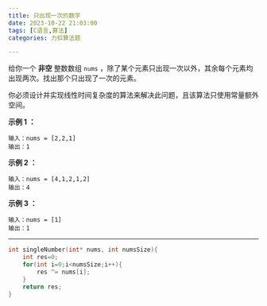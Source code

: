 ```yaml
---
title: 只出现一次的数字
date: 2023-10-22 21:03:00
tags: [C语言,算法]
categories: 力扣算法题

---
```


给你一个 **非空** 整数数组 `nums` ，除了某个元素只出现一次以外，其余每个元素均出现两次。找出那个只出现了一次的元素。

你必须设计并实现线性时间复杂度的算法来解决此问题，且该算法只使用常量额外空间。

 

**示例 1 ：**

```
输入：nums = [2,2,1]
输出：1
```

**示例 2 ：**

```
输入：nums = [4,1,2,1,2]
输出：4
```

**示例 3 ：**

```
输入：nums = [1]
输出：1
```

 

---

~~~c
int singleNumber(int* nums, int numsSize){
    int res=0;
    for(int i=0;i<numsSize;i++){
        res ^= nums[i];
    }
    return res;
}
~~~

